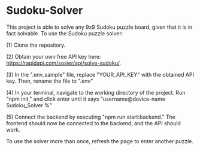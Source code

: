 # Sudoku-Solver
This project is able to solve any 9x9 Sudoku puzzle board, given that it is in fact solvable. To use the Sudoku puzzle solver:

(1) Clone the repository.

(2) Obtain your own free API key here: https://rapidapi.com/sosier/api/solve-sudoku/.

(3) In the ".env_sample" file, replace "YOUR_API_KEY" with the obtained API key. Then, rename the file to ".env"

(4) In your terminal, navigate to the working directory of the project. Run "npm init," and click enter until it says "username@device-name Sudoku_Solver %"

(5) Connect the backend by executing "npm run start:backend." The frontend should now be connected to the backend, and the API should work.

To use the solver more than once, refresh the page to enter another puzzle.
